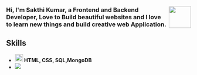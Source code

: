 

<h3><img src="https://media.giphy.com/media/Z96Ax1zh5aSsHczGve/giphy.gif" width="60" align='right'>Hi, I'm Sakthi Kumar, a Frontend and Backend Developer, Love to Build beautiful websites and I love to learn new things and build creative web Application.<h3>
 
 
 <h2><strong>Skills<strong></h2>
 
  <ul>
    <li><img src="https://media.giphy.com/media/cUAGuLiEcTBwRfkAQq/giphy.gif" width="22"> HTML, CSS, SQL,MongoDB </li>
    <li><img src="https://media.giphy.com/media/ln7z2eWriiQAllfVcn/giphy.gif"
